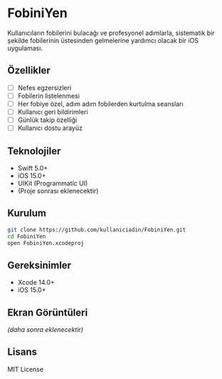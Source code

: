 
# FobiniYen

Kullanıcıların fobilerini bulacağı ve profesyonel adımlarla, sistematik bir şekilde fobilerinin üstesinden gelmelerine yardımcı olacak bir iOS uygulaması.

## Özellikler
- [ ] Nefes egzersizleri
- [ ] Fobilerin listelenmesi
- [ ] Her fobiye özel, adım adım fobilerden kurtulma seansları
- [ ] Kullanıcı geri bildirimleri
- [ ] Günlük takip özelliği
- [ ] Kullanıcı dostu arayüz

## Teknolojiler
- Swift 5.0+
- iOS 15.0+
- UIKit (Programmatic UI)
- (Proje sonrası eklenecektir)

## Kurulum
```bash
git clone https://github.com/kullaniciadin/FobiniYen.git
cd FobiniYen
open FobiniYen.xcodeproj
```

## Gereksinimler
- Xcode 14.0+
- iOS 15.0+

## Ekran Görüntüleri
*(daha sonra eklenecektir)*

## Lisans
MIT License
